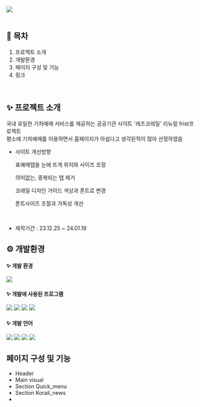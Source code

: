 <div>
    <img src="https://capsule-render.vercel.app/api?type=waving&color=gradient&height=240&text=LetsKorail%20Renewal&animation=fadeIn&fontColor=000000&fontSize=60" />
</div>

<br>

## 📌 목차
1. 프로젝트 소개
2. 개발환경
3. 페이지 구성 및 기능
4. 링크

<br>

## ✨ 프로젝트 소개
국내 유일한 기차예매 서비스를 제공하는 공공기관 사이트 '레츠코레일' 리뉴얼 frist프로젝트<br>
평소에 기차예매를 이용하면서 홈페이지가 아쉽다고 생각된적이 많아 선정하였음

- 사이트 개선방향 <br>
  <p>표예매탭을 눈에 뜨게 위치와 사이즈 조정</p>
  <p>의미없는, 중복되는 탭 제거</p>
  <p>코레일 디자인 가이드 색상과 폰트로 변경</p>
  <p>폰트사이즈 조절과 가독성 개선</p>
<br>

- 제작기간 : 23.12.25 ~ 24.01.19

## ⚙ 개발환경

####  ✨  개발 환경
<img src="https://img.shields.io/badge/Windows10-0078D6?style=flat-square&logo=windows10&logoColor=white"/>

####   ✨ 개발에 사용된 프로그램
<img src="https://img.shields.io/badge/VS_code-007ACC?style=flat-square&logo=visualstudiocode&logoColor=white"/> <img src="https://img.shields.io/badge/Figma-F24E1E?style=flat-square&logo=figma&logoColor=white"/> <img src="https://img.shields.io/badge/Adobe_Illustrator-FF9A00?style=flat-square&logo=adobeillustrator&logoColor=white"/> <img src="https://img.shields.io/badge/Adobe_photoshop-31A8FF?style=flat-square&logo=adobephotoshop&logoColor=white"/>

####   ✨ 개발 언어
<img src="https://img.shields.io/badge/html5-E34F26?style=flat-square&logo=html5&logoColor=white"/> <img src="https://img.shields.io/badge/css3-1572B6?style=flat-square&logo=css3&logoColor=white"/> <img src="https://img.shields.io/badge/javascript-F7DF1E?style=flat-square&logo=javascript&logoColor=white"/> <img src="https://img.shields.io/badge/swiper-6332F6?style=flat-square&logo=swiper&logoColor=white"/> 

## 페이지 구성 및 기능

- Header
- Main visual
- Section Quick_menu
- Section Korail_news
- 


